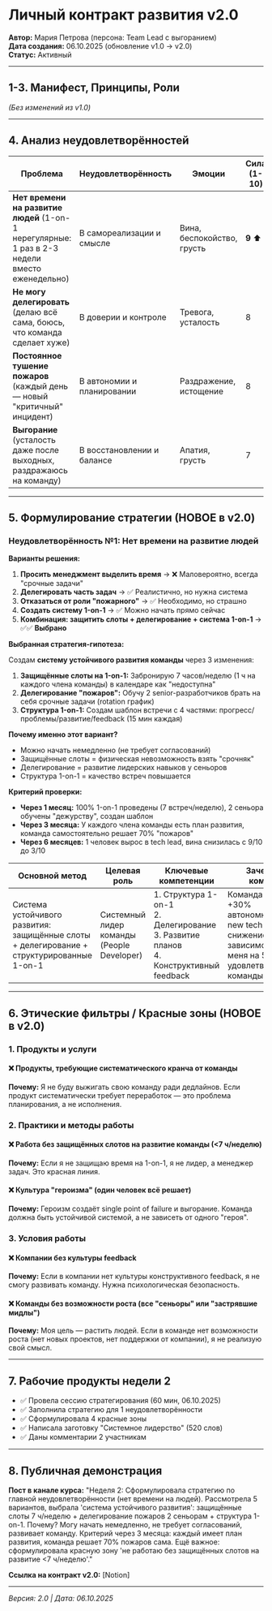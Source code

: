 # Личный контракт развития v2.0

**Автор:** Мария Петрова (персона: Team Lead с выгоранием)  
**Дата создания:** 06.10.2025 (обновление v1.0 → v2.0)  
**Статус:** Активный

---

## 1-3. Манифест, Принципы, Роли

*(Без изменений из v1.0)*

---

## 4. Анализ неудовлетворённостей

| Проблема | Неудовлетворённость | Эмоции | Сила (1-10) |
|----------|---------------------|--------|-------------|
| **Нет времени на развитие людей** (1-on-1 нерегулярные: 1 раз в 2-3 недели вместо еженедельно) | В самореализации и смысле | Вина, беспокойство, грусть | **9** ⬆️ |
| **Не могу делегировать** (делаю всё сама, боюсь, что команда сделает хуже) | В доверии и контроле | Тревога, усталость | 8 |
| **Постоянное тушение пожаров** (каждый день — новый "критичный" инцидент) | В автономии и планировании | Раздражение, истощение | 8 |
| **Выгорание** (усталость даже после выходных, раздражаюсь на команду) | В восстановлении и балансе | Апатия, грусть | 7 |

---

## 5. Формулирование стратегии (НОВОЕ в v2.0)

### Неудовлетворённость №1: Нет времени на развитие людей

**Варианты решения:**

1. **Просить менеджмент выделить время** → ❌ Маловероятно, всегда "срочные задачи"
2. **Делегировать часть задач** → ✅ Реалистично, но нужна система
3. **Отказаться от роли "пожарного"** → ✅ Необходимо, но страшно
4. **Создать систему 1-on-1** → ✅ Можно начать прямо сейчас
5. **Комбинация: защитить слоты + делегирование + система 1-on-1** → ✅✅ **Выбрано**

**Выбранная стратегия-гипотеза:**

Создам **систему устойчивого развития команды** через 3 изменения:
1. **Защищённые слоты на 1-on-1:** Забронирую 7 часов/неделю (1 ч на каждого члена команды) в календаре как "недоступна"
2. **Делегирование "пожаров":** Обучу 2 senior-разработчиков брать на себя срочные задачи (rotation график)
3. **Структура 1-on-1:** Создам шаблон встречи с 4 частями: прогресс/проблемы/развитие/feedback (15 мин каждая)

**Почему именно этот вариант?**
- Можно начать немедленно (не требует согласований)
- Защищённые слоты = физическая невозможность взять "срочняк"
- Делегирование = развитие лидерских навыков у сеньоров
- Структура 1-on-1 = качество встреч повышается

**Критерий проверки:**
- **Через 1 месяц:** 100% 1-on-1 проведены (7 встреч/неделю), 2 сеньора обучены "дежурству", создан шаблон
- **Через 3 месяца:** У каждого члена команды есть план развития, команда самостоятельно решает 70% "пожаров"
- **Через 6 месяцев:** 1 человек вырос в tech lead, вина снизилась с 9/10 до 3/10

| Основной метод | Целевая роль | Ключевые компетенции | Зачем это команде |
|----------------|--------------|---------------------|-------------------|
| Система устойчивого развития: защищённые слоты + делегирование + структурированные 1-on-1 | Системный лидер команды (People Developer) | 1. Структура 1-on-1<br>2. Делегирование<br>3. Развитие планов<br>4. Конструктивный feedback | Команда растёт: +30% автономности, 1 new tech lead, снижение зависимости от меня на 50%, рост удовлетворённости команды |

---

## 6. Этические фильтры / Красные зоны (НОВОЕ в v2.0)

### 1. Продукты и услуги

#### ❌ Продукты, требующие систематического кранча от команды
**Почему:** Я не буду выжигать свою команду ради дедлайнов. Если продукт систематически требует переработок — это проблема планирования, а не исполнения.

### 2. Практики и методы работы

#### ❌ Работа без защищённых слотов на развитие команды (<7 ч/неделю)
**Почему:** Если я не защищаю время на 1-on-1, я не лидер, а менеджер задач. Это красная линия.

#### ❌ Культура "героизма" (один человек всё решает)
**Почему:** Героизм создаёт single point of failure и выгорание. Команда должна быть устойчивой системой, а не зависеть от одного "героя".

### 3. Условия работы

#### ❌ Компании без культуры feedback
**Почему:** Если в компании нет культуры конструктивного feedback, я не смогу развивать команду. Нужна психологическая безопасность.

#### ❌ Команды без возможности роста (все "сеньоры" или "застрявшие мидлы")
**Почему:** Моя цель — растить людей. Если в команде нет возможности роста (нет новых проектов, нет поддержки от компании), я не реализую свой смысл.

---

## 7. Рабочие продукты недели 2

- ✅ Провела сессию стратегирования (60 мин, 06.10.2025)
- ✅ Заполнила стратегию для 1 неудовлетворённости
- ✅ Сформулировала 4 красные зоны
- ✅ Написала заготовку "Системное лидерство" (520 слов)
- ✅ Даны комментарии 2 участникам

---

## 8. Публичная демонстрация

**Пост в канале курса:**
"Неделя 2: Сформулировала стратегию по главной неудовлетворённости (нет времени на людей). Рассмотрела 5 вариантов, выбрала 'система устойчивого развития': защищённые слоты 7 ч/неделю + делегирование пожаров 2 сеньорам + структура 1-on-1. Почему? Могу начать немедленно, не требует согласований, развивает команду. Критерий через 3 месяца: каждый имеет план развития, команда решает 70% пожаров сама. Ещё важное: сформулировала красную зону 'не работаю без защищённых слотов на развитие <7 ч/неделю'."

**Ссылка на контракт v2.0:** [Notion]

---

*Версия: 2.0 | Дата: 06.10.2025*

